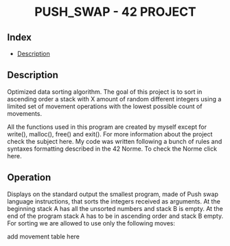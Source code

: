 <h1 align="center">
PUSH_SWAP - 42 PROJECT
</h1>

## Index

* [Description](#Description)

## Description
<p>
Optimized data sorting algorithm. The goal of this project is to sort in ascending order a stack with X amount of random different integers using a limited set of movement operations with the lowest possible count of movements.

All the functions used in this program are created by myself except for write(), malloc(), free() and exit(). For more information about the project check the subject here. My code was written following a bunch of rules and syntaxes formatting described in the 42 Norme. To check the Norme click here.
</p>

## Operation

<p>
Displays on the standard output the smallest program, made of Push swap language instructions,
that sorts the integers received as arguments.
At the beginning stack A has all the unsorted numbers and stack B is empty. At the end of the program stack A has to be in ascending order and stack B empty. For sorting we are allowed to use only the following moves:

add movement table here

</p>